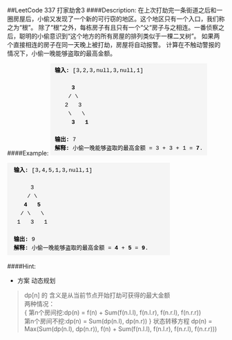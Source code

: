 ##LeetCode 337 打家劫舍3
####Description:
在上次打劫完一条街道之后和一圈房屋后，小偷又发现了一个新的可行窃的地区。这个地区只有一个入口，我们称之为“根”。 除了“根”之外，每栋房子有且只有一个“父“房子与之相连。一番侦察之后，聪明的小偷意识到“这个地方的所有房屋的排列类似于一棵二叉树”。 如果两个直接相连的房子在同一天晚上被打劫，房屋将自动报警。
计算在不触动警报的情况下，小偷一晚能够盗取的最高金额。


####Example:
![alt example1](example1.png)

![alt example2](example2.png)


####Hint:
* 方案 动态规划
> dp[n] 的 含义是从当前节点开始打劫可获得的最大金额  
> 两种情况：  
> {
>   第n个房间挖:dp(n) = f(n) + Sum(f(n.l.l), f(n.l.r), f(n.r.l), f(n.r.r))  
>   第n个房间不挖:dp(n) = Sum(dp(n.l), dp(n.r))
> }
> 状态转移方程 dp(n) = Max(Sum(dp(n.l), dp(n.r)), 
>  f(n) + Sum(f(n.l.l), f(n.l.r), f(n.r.l), f(n.r.r)))

